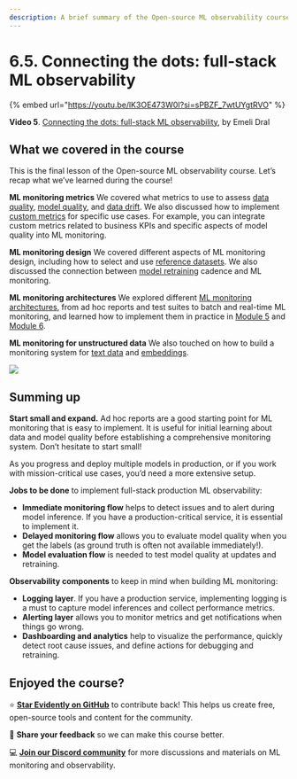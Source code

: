 ```yaml
---
description: A brief summary of the Open-source ML observability course learnings.
---
```


# 6.5. Connecting the dots: full-stack ML observability

{% embed url="https://youtu.be/lK3OE473W0I?si=sPBZF_7wtUYgtRVO" %}

**Video 5**. [Connecting the dots: full-stack ML observability](https://youtu.be/lK3OE473W0I?si=sPBZF_7wtUYgtRVO), by Emeli Dral

## What we covered in the course

This is the final lesson of the Open-source ML observability course. Let’s recap what we’ve learned during the course!

**ML monitoring metrics**
We covered what metrics to use to assess [data quality](https://learn.evidentlyai.com/ml-observability-course/module-2-ml-monitoring-metrics/data-quality-in-ml), [model quality](https://learn.evidentlyai.com/ml-observability-course/module-2-ml-monitoring-metrics/ml-quality-metrics-classification-regression-ranking), and [data drift](https://learn.evidentlyai.com/ml-observability-course/module-2-ml-monitoring-metrics/data-prediction-drift-in-ml). We also discussed how to implement [custom metrics](https://learn.evidentlyai.com/ml-observability-course/module-4-designing-effective-ml-monitoring/custom-metrics-ml-monitoring) for specific use cases. For example, you can integrate custom metrics related to business KPIs and specific aspects of model quality into ML monitoring.

**ML monitoring design**
We covered different aspects of ML monitoring design, including how to select and use [reference datasets](https://learn.evidentlyai.com/ml-observability-course/module-4-designing-effective-ml-monitoring/how-to-choose-reference-dataset-ml-monitoring). We also discussed the connection between [model retraining](https://learn.evidentlyai.com/ml-observability-course/module-4-designing-effective-ml-monitoring/when-to-retrain-ml-models) cadence and ML monitoring.

**ML monitoring architectures**
We explored different [ML monitoring architectures](https://learn.evidentlyai.com/ml-observability-course/module-4-designing-effective-ml-monitoring/choosing-ml-monitoring-deployment-architecture), from ad hoc reports and test suites to batch and real-time ML monitoring, and learned how to implement them in practice in [Module 5](https://learn.evidentlyai.com/ml-observability-course/module-5-ml-pipelines-validation-and-testing) and [Module 6](https://learn.evidentlyai.com/ml-observability-course/module-6-deploying-an-ml-monitoring-dashboard).

**ML monitoring for unstructured data**
We also touched on how to build a monitoring system for [text data](https://learn.evidentlyai.com/ml-observability-course/module-3-ml-monitoring-for-unstructured-data/monitoring-data-drift-on-raw-text-data) and [embeddings](https://learn.evidentlyai.com/ml-observability-course/module-3-ml-monitoring-for-unstructured-data/monitoring-embeddings-drift).

![](<../../../images/202310\_module6.022-min.png>)

## Summing up

**Start small and expand.** Ad hoc reports are a good starting point for ML monitoring that is easy to implement. It is useful for initial learning about data and model quality before establishing a comprehensive monitoring system. Don’t hesitate to start small! 

As you progress and deploy multiple models in production, or if you work with mission-critical use cases, you’d need a more extensive setup.

**Jobs to be done** to implement full-stack production ML observability:
* **Immediate monitoring flow** helps to detect issues and to alert during model inference. If you have a production-critical service, it is essential to implement it. 
* **Delayed monitoring flow** allows you to evaluate model quality when you get the labels (as ground truth is often not available immediately!).
* **Model evaluation flow** is needed to test model quality at updates and retraining.

**Observability components** to keep in mind when building ML monitoring:
* **Logging layer**. If you have a production service, implementing logging is a must to capture model inferences and collect performance metrics.
* **Alerting layer** allows you to monitor metrics and get notifications when things go wrong.
* **Dashboarding and analytics** help to visualize the performance, quickly detect root cause issues, and define actions for debugging and retraining.

## Enjoyed the course?

⭐️ **[Star Evidently on GitHub](https://github.com/evidentlyai/evidently)** to contribute back! This helps us create free, open-source tools and content for the community. 

📌 **Share your feedback** so we can make this course better. 

💻 **[Join our Discord community](https://discord.com/invite/xZjKRaNp8b)** for more discussions and materials on ML monitoring and observability. 
